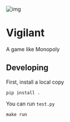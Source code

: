 ![img](docs/logo.png)

# Vigilant

A game like Monopoly


## Developing

First, install a local copy

    pip install .

You can run `test.py`

    make run